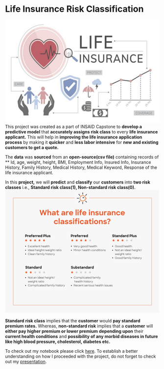 # Life Insurance Risk Classification

![enter image description here](https://github.com/Natasha-Rana/Life-insurance-risk-classification/blob/main/illustration-of-life-insurance.jpg?raw=true)
This project was created as a part of INSAID Capstone to **develop a predictive model** that **accurately assigns risk class** to every **life insurance applicant.** This will help in  **improving the life insurance application process** by making it **quicker** and **less labor intensive** for **new and existing customers to get a quote.**

The  **data**  was  **sourced**  from an  **open-source(csv file)**  containing records of  ** Id, age, weight, height, BMI, Employment Info, Insured Info, Insurance History, Family History, Medical History, Medical Keyword, Response of the life insurance applicant.

In this  **project,**  we will **predict** and **classify** our  **customers** into **two risk classes** i.e., **Standard risk class(1), Non-standard risk class(0).** 
![enter image description here](https://github.com/Natasha-Rana/Life-insurance-risk-classification/blob/main/What-are-life-insurance-classifications.png?raw=true)

**Standard risk class** implies that the **customer** would **pay standard premium rates.** Whereas, **non-standard risk** implies that a **customer** will **either pay higher premium or lower premium** **depending upon** their **current health conditions** and **possibility of any morbid diseases in future like high blood pressure, cholesterol, diabetes etc.**  

To check out my notebook please click [here](https://github.com/Natasha-Rana/Life-insurance-risk-classification/blob/main/life%20insurance%20risk%20classification.ipynb). To establish a better understanding on how I proceeded with the project, do not forget to check out my [presentation](https://github.com/Natasha-Rana/Life-insurance-risk-classification/blob/main/life%20insurance%20risk%20classification.pptx). 
